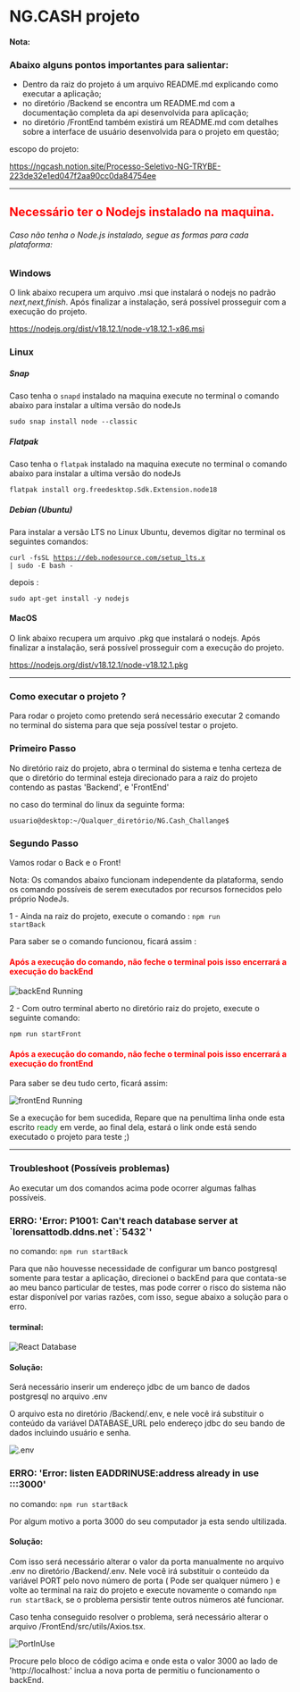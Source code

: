 # NG.CASH projeto

<h4>Nota:</h4>

<h3>Abaixo alguns pontos importantes para salientar:</h3>

- Dentro da raiz do projeto á um arquivo README.md explicando como executar a aplicação;
- no diretório /Backend se encontra um README.md com a documentação completa da api desenvolvida para aplicação;
- no diretório /FrontEnd também existirá um README.md com detalhes sobre a interface de usuário desenvolvida para o projeto em questão;

<p>escopo do projeto:</p>

https://ngcash.notion.site/Processo-Seletivo-NG-TRYBE-223de32e1ed047f2aa90cc0da84754ee

___

<h2 style="color:red;">Necessário ter o Nodejs instalado na maquina.</h2>

<h6>Caso não tenha o Node.js instalado, segue as formas para cada plataforma: </h6>

<h3>Windows</h3>

<p>O link abaixo recupera um arquivo .msi que instalará o nodejs no padrão <i>next,next,finish</i>. Após finalizar a instalação, será possível prosseguir com a execução do projeto.</p>

https://nodejs.org/dist/v18.12.1/node-v18.12.1-x86.msi

<h3>Linux</h3>

<h5>Snap</h5>

<p>Caso tenha o <code>snapd</code> instalado na maquina execute no terminal o comando abaixo para instalar a ultima versão do nodeJs </p>

<code>sudo snap install node --classic</code>

<h5>Flatpak</h5>

<p>Caso tenha o <code>flatpak</code> instalado na maquina execute no terminal o comando abaixo para instalar a ultima versão do nodeJs </p>

<code>flatpak install org.freedesktop.Sdk.Extension.node18</code>

<h5>Debian (Ubuntu)</h5>

<p>Para instalar a versão LTS no Linux Ubuntu, devemos digitar no terminal os seguintes comandos: </p>

<code>curl -fsSL https://deb.nodesource.com/setup_lts.x | sudo -E bash -</code>

depois :

<code>sudo apt-get install -y nodejs</code>


<h4>MacOS</h4>

<p>O link abaixo recupera um arquivo .pkg que instalará o nodejs. Após finalizar a instalação, será possível prosseguir com a execução do projeto.</p>

https://nodejs.org/dist/v18.12.1/node-v18.12.1.pkg
___

### Como executar o projeto ?

Para rodar o projeto como pretendo será necessário executar 2 comando no terminal do sistema para que seja possível testar o projeto.

<h3>Primeiro Passo</h3>
<p>No diretório raiz do projeto, abra o terminal do sistema e tenha certeza de que o diretório do terminal esteja direcionado para a raiz do projeto contendo as pastas 'Backend', e 'FrontEnd'</p>

<p>no caso do terminal do linux da seguinte forma:</p>

<code>usuario@desktop:~/Qualquer_diretório/NG.Cash_Challange$ </code>

<h3>Segundo Passo</h3>


<p>Vamos rodar o Back e o Front!</p>

<p>Nota: Os comandos abaixo funcionam independente da plataforma, sendo os comando possíveis de serem executados por recursos fornecidos pelo próprio NodeJs.</p>


1 - Ainda na raiz do projeto, execute o comando :
<code>npm run startBack</code>

Para saber se o comando funcionou, ficará assim :

<h4 style='color:red;'>Após a execução do comando, não feche o terminal pois isso encerrará a execução do backEnd</h4>

![backEnd Running](./readmeImgs/backEndRunning.png)


2 - Com outro terminal aberto no diretório raiz do projeto, execute o seguinte comando:

<code>npm run startFront</code>

<h4 style='color:red;'>Após a execução do comando, não feche o terminal pois isso encerrará a execução do frontEnd</h4>

Para saber se deu tudo certo, ficará assim:

![frontEnd Running](./readmeImgs/frontEndRunning.png)


<p>Se a execução for bem sucedida, Repare que na penultima linha onde esta escrito <span style='color:green;'>ready</span> em verde,  ao final dela, estará o link onde está sendo executado o projeto para teste ;)</p>

___
### Troubleshoot (Possíveis problemas) 

<p>Ao executar um dos comandos acima pode ocorrer algumas falhas possíveis.</p>

<h3>ERRO: 'Error: P1001: Can't reach database server at `lorensattodb.ddns.net`:`5432`'</h3>

no comando: <code>npm run startBack</code>

<p>Para que não houvesse necessidade de configurar um banco postgresql somente para testar a aplicação, direcionei o backEnd para que contata-se ao meu banco particular de testes, mas pode correr o risco do sistema não estar disponível por varias razões, com isso, segue abaixo a solução para o erro.</p>

<h4>terminal:</h4>

![React Database](readmeImgs/error_reachDatabase.png)

<h4>Solução:</h4>

<p>Será necessário inserir um endereço jdbc de um banco de dados postgresql no arquivo .env</p>

<p>O arquivo esta no diretório /Backend/.env, e nele você irá substituir o conteúdo da variável DATABASE_URL pelo endereço jdbc do seu bando de dados incluindo usuário e senha.</p>

![.env](./readmeImgs/error_reachDatabase01.png)


<h3>ERRO: 'Error: listen EADDRINUSE:address already in use :::3000'</h3>

no comando: <code>npm run startBack</code>

<p>Por algum motivo a porta 3000 do seu computador ja esta sendo ultilizada.</p>

<h4>Solução:</h4>

<p>Com isso será necessário alterar o valor da porta manualmente no arquivo .env no diretório /Backend/.env. Nele você irá substituir o conteúdo da variável PORT pelo novo número de porta ( Pode ser qualquer número ) e volte ao terminal na raiz do projeto e execute novamente o comando <code>npm run startBack</code>, se o problema persistir tente outros números até funcionar.</p>

<p>Caso tenha conseguido resolver o problema, será necessário alterar o arquivo /FrontEnd/src/utils/Axios.tsx.</p>

![PortInUse](./readmeImgs/error_portAlreadyinuse.png)


Procure pelo bloco de código acima e onde esta o valor 3000 ao lado de 'http://localhost:' inclua a nova porta de permitiu o funcionamento o backEnd.

